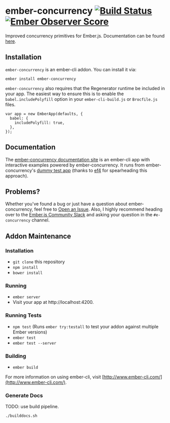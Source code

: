 # ember-concurrency [![Build Status](https://travis-ci.org/machty/ember-concurrency.svg?branch=master)](https://travis-ci.org/machty/ember-concurrency)[![Ember Observer Score](http://emberobserver.com/badges/ember-concurrency.svg)](http://emberobserver.com/addons/ember-concurrency)

Improved concurrency primitives for Ember.js. Documentation can be
found [here](http://ember-concurrency.com).

## Installation

`ember-concurrency` is an ember-cli addon. You can install it via:

    ember install ember-concurrency

`ember-concurrency` also requires that the Regenerator runtime be
included in your app. The easiest way to ensure this is to enable
the `babel.includePolyfill` option in your `ember-cli-build.js`
or `Brocfile.js` files.

    var app = new EmberApp(defaults, {
      babel: {
        includePolyfill: true,
      },
    });

## Documentation

The [ember-concurrency documentation site](http://ember-concurrency.com) is an ember-cli app
with interactive examples powered by ember-concurrency. It runs from
ember-concurrency's [dummy test app](https://github.com/machty/ember-concurrency/tree/master/tests/dummy/app)
(thanks to [ef4](https://github.com/ef4) for spearheading this
approach).

## Problems?

Whether you've found a bug or just have a question about
ember-concurrency, feel free to [Open an Issue](https://github.com/machty/ember-concurrency/issues).
Also, I highly recommend heading over to the
[Ember.js Community Slack](https://embercommunity.slack.com)
and asking your question in the `#e-concurrency` channel.

## Addon Maintenance

### Installation

* `git clone` this repository
* `npm install`
* `bower install`

### Running

* `ember server`
* Visit your app at http://localhost:4200.

### Running Tests

* `npm test` (Runs `ember try:testall` to test your addon against multiple Ember versions)
* `ember test`
* `ember test --server`

### Building

* `ember build`

For more information on using ember-cli, visit [http://www.ember-cli.com/](http://www.ember-cli.com/).

### Generate Docs

TODO: use build pipeline.

    ./builddocs.sh

